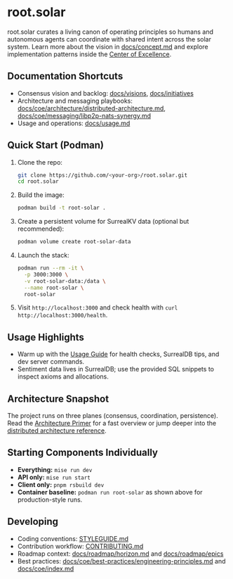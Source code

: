 # root.solar

root.solar curates a living canon of operating principles so humans and autonomous agents can coordinate with shared intent across the solar system. Learn more about the vision in [docs/concept.md](docs/concept.md) and explore implementation patterns inside the [Center of Excellence](docs/coe/index.md).

## Documentation Shortcuts
- Consensus vision and backlog: [docs/visions](docs/visions), [docs/initiatives](docs/initiatives)
- Architecture and messaging playbooks: [docs/coe/architecture/distributed-architecture.md](docs/coe/architecture/distributed-architecture.md), [docs/coe/messaging/libp2p-nats-synergy.md](docs/coe/messaging/libp2p-nats-synergy.md)
- Usage and operations: [docs/usage.md](docs/usage.md)

## Quick Start (Podman)
1. Clone the repo:
   ```bash
   git clone https://github.com/<your-org>/root.solar.git
   cd root.solar
   ```
2. Build the image:
   ```bash
   podman build -t root-solar .
   ```
3. Create a persistent volume for SurrealKV data (optional but recommended):
   ```bash
   podman volume create root-solar-data
   ```
4. Launch the stack:
   ```bash
   podman run --rm -it \
     -p 3000:3000 \
     -v root-solar-data:/data \
     --name root-solar \
     root-solar
   ```
5. Visit `http://localhost:3000` and check health with `curl http://localhost:3000/health`.

## Usage Highlights
- Warm up with the [Usage Guide](docs/usage.md) for health checks, SurrealDB tips, and dev server commands.
- Sentiment data lives in SurrealDB; use the provided SQL snippets to inspect axioms and allocations.

## Architecture Snapshot
The project runs on three planes (consensus, coordination, persistence). Read the [Architecture Primer](docs/architecture.md) for a fast overview or jump deeper into the [distributed architecture reference](docs/coe/architecture/distributed-architecture.md).

## Starting Components Individually
- **Everything:** `mise run dev`
- **API only:** `mise run start`
- **Client only:** `pnpm rsbuild dev`
- **Container baseline:** `podman run root-solar` as shown above for production-style runs.

## Developing
- Coding conventions: [STYLEGUIDE.md](STYLEGUIDE.md)
- Contribution workflow: [CONTRIBUTING.md](CONTRIBUTING.md)
- Roadmap context: [docs/roadmap/horizon.md](docs/roadmap/horizon.md) and [docs/roadmap/epics](docs/roadmap/epics)
- Best practices: [docs/coe/best-practices/engineering-principles.md](docs/coe/best-practices/engineering-principles.md) and [docs/coe/index.md](docs/coe/index.md)
